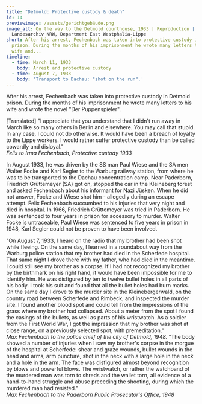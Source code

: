 ```yaml
---
title: "Detmold: Protective custody & death"
id: 14
previewimage: /assets/gerichtgebäude.png
image_alt: On the way to the Detmold courthouse, 1933 | Reproduction |
  Landesarchiv NRW, Department East Westphalia-Lippe
short: After his arrest, Fechenbach was taken into protective custody in Detmold
  prison. During the months of his imprisonment he wrote many letters to his
  wife and...
timeline:
  - time: March 11, 1933
    body: Arrest and protective custody
  - time: August 7, 1933
    body: 'Transport to Dachau: "shot on the run".'
---
```

After his arrest, Fechenbach was taken into protective custody in Detmold prison. During the months of his imprisonment he wrote many letters to his wife and wrote the novel "Der Puppenspieler".

<InformationBox>
[Translated] "I appreciate that you understand that I didn't run away in March like so many others in Berlin and elsewhere. You may call that stupid. In any case, I could not do otherwise. It would have been a breach of loyalty to the Lippe workers. I would rather suffer protective custody than be called cowardly and disloyal."
<br/>
<i>Felix to Irma Fechenbach, Protective custody 1933</i>
</InformationBox>

In August 1933, he was driven by the SS man Paul Wiese and the SA men Walter Focke and Karl Segler to the Warburg railway station, from where he was to be transported to the Dachau concentration camp. Near Paderborn, Friedrich Grüttemeyer (SA) got on, stopped the car in the Kleineberg forest and asked Fechenbach about his informant for Nazi Jüsken. When he did not answer, Focke and Wiese shot him - allegedly during an escape attempt. Felix Fechenbach succumbed to his injuries that very night and died in hospital. In 1966, Friedrich Grüttemeyer was tried in Paderborn. He was sentenced to four years in prison for accessory to murder. Walter Focke is untraceable, Paul Wiese was sentenced to five years in prison in 1948, Karl Segler could not be proven to have been involved.

<InformationBox>
"On August 7, 1933, I heard on the radio that my brother had been shot while fleeing.
On the same day, I learned in a roundabout way from the Warburg police station that my brother had died in the Scherfede hospital. That same night I drove there with my father, who had died in the meantime. I could still see my brother as a corpse. If I had not recognized my brother by the birthmark on his right hand, it would have been impossible for me to identify him. He was disfigured by ten to twelve bullet holes in all parts of his body. I took his suit and found that all the bullet holes had burn marks. On the same day I drove to the murder site in the Kleinebergerwald, on the country road between Scherfede and Rimbeck, and inspected the murder site. I found another blood spot and could tell from the impressions of the grass where my brother had collapsed. About a meter from the spot I found the casings of the bullets, as well as parts of his wristwatch. As a soldier from the First World War, I got the impression that my brother was shot at close range, on a previously selected spot, with premeditation."
<br/>
<i>Max Fechenbach to the police chief of the city of Detmold, 1948.</i>
</InformationBox>

<InformationBox>
"The body showed a number of injuries when I saw my brother's corpse in the morgue of the hospital at Scherfede: shear and graze wounds, bullet wounds in the head and arms, arm puncture, shot in the neck
with a large hole in the neck and a hole in the arm. The face was disfigured almost beyond recognition by blows and powerful blows. The wristwatch, or rather the watchband of the murdered man was torn to shreds and the wallet torn, all evidence of a hand-to-hand struggle and abuse preceding the shooting, during which the murdered man had resisted."
<br/>
<i>Max Fechenbach to the Paderborn Public Prosecutor's Office, 1948</i>
</InformationBox>
